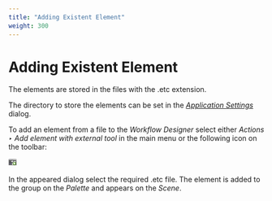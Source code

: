 ```yaml
---
title: "Adding Existent Element"
weight: 300
---
```



# Adding Existent Element

The elements are stored in the files with the .etc extension.

The directory to store the elements can be set in the [_Application Settings_](application-settings.md) dialog.

To add an element from a file to the _Workflow Designer_ select either _Actions ‣ Add element with external tool_ in the main menu or the following icon on the toolbar:


![](/images/2097203/2359329.png)

In the appeared dialog select the required .etc file. The element is added to the group on the _Palette_ and appears on the _Scene_.
